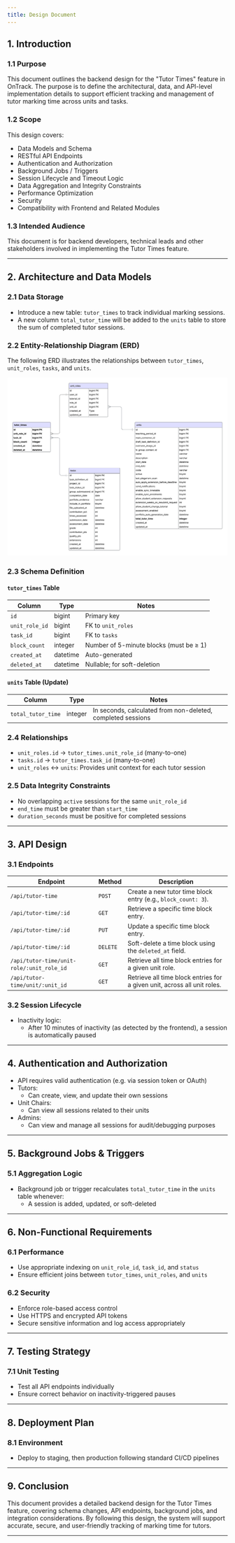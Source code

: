```yaml
---
title: Design Document
---
```


## 1. Introduction

### 1.1 Purpose

This document outlines the backend design for the "Tutor Times" feature in OnTrack. The purpose is to define the architectural, data, and API-level implementation details to support efficient tracking and management of tutor marking time across units and tasks.

### 1.2 Scope

This design covers:

- Data Models and Schema
- RESTful API Endpoints
- Authentication and Authorization
- Background Jobs / Triggers
- Session Lifecycle and Timeout Logic
- Data Aggregation and Integrity Constraints
- Performance Optimization
- Security
- Compatibility with Frontend and Related Modules

### 1.3 Intended Audience

This document is for backend developers, technical leads and other stakeholders involved in implementing the Tutor Times feature.

---

## 2. Architecture and Data Models

### 2.1 Data Storage

- Introduce a new table: `tutor_times` to track individual marking sessions.
- A new column `total_tutor_time` will be added to the `units` table to store the sum of completed tutor sessions.

### 2.2 Entity-Relationship Diagram (ERD)

The following ERD illustrates the relationships between `tutor_times`, `unit_roles`, `tasks`, and `units`.

![tutor_times ERD](tutor_times.png)

### 2.3 Schema Definition

#### `tutor_times` Table

| Column         | Type     | Notes                                   |
| -------------- | -------- | --------------------------------------- |
| `id`           | bigint   | Primary key                             |
| `unit_role_id` | bigint   | FK to `unit_roles`                      |
| `task_id`      | bigint   | FK to `tasks`                           |
| `block_count`  | integer  | Number of 5-minute blocks (must be ≥ 1) |
| `created_at`   | datetime | Auto-generated                          |
| `deleted_at`   | datetime | Nullable; for soft-deletion             |

#### `units` Table (Update)

| Column             | Type    | Notes                                                       |
| ------------------ | ------- | ----------------------------------------------------------- |
| `total_tutor_time` | integer | In seconds, calculated from non-deleted, completed sessions |

### 2.4 Relationships

- `unit_roles.id` → `tutor_times.unit_role_id` (many-to-one)
- `tasks.id` → `tutor_times.task_id` (many-to-one)
- `unit_roles` ↔ `units`: Provides unit context for each tutor session

### 2.5 Data Integrity Constraints

- No overlapping `active` sessions for the same `unit_role_id`
- `end_time` must be greater than `start_time`
- `duration_seconds` must be positive for completed sessions

---

## 3. API Design

### 3.1 Endpoints

| Endpoint                                  | Method   | Description                                                              |
| ----------------------------------------- | -------- | ------------------------------------------------------------------------ |
| `/api/tutor-time`                         | `POST`   | Create a new tutor time block entry (e.g., `block_count: 3`).            |
| `/api/tutor-time/:id`                     | `GET`    | Retrieve a specific time block entry.                                    |
| `/api/tutor-time/:id`                     | `PUT`    | Update a specific time block entry.                                      |
| `/api/tutor-time/:id`                     | `DELETE` | Soft-delete a time block using the `deleted_at` field.                   |
| `/api/tutor-time/unit-role/:unit_role_id` | `GET`    | Retrieve all time block entries for a given unit role.                   |
| `/api/tutor-time/unit/:unit_id`           | `GET`    | Retrieve all time block entries for a given unit, across all unit roles. |

### 3.2 Session Lifecycle

- Inactivity logic:
  - After 10 minutes of inactivity (as detected by the frontend), a session is automatically paused

---

## 4. Authentication and Authorization

- API requires valid authentication (e.g. via session token or OAuth)
- Tutors:
  - Can create, view, and update their own sessions
- Unit Chairs:
  - Can view all sessions related to their units
- Admins:
  - Can view and manage all sessions for audit/debugging purposes

---

## 5. Background Jobs & Triggers

### 5.1 Aggregation Logic

- Background job or trigger recalculates `total_tutor_time` in the `units` table whenever:
  - A session is added, updated, or soft-deleted

---

## 6. Non-Functional Requirements

### 6.1 Performance

- Use appropriate indexing on `unit_role_id`, `task_id`, and `status`
- Ensure efficient joins between `tutor_times`, `unit_roles`, and `units`

### 6.2 Security

- Enforce role-based access control
- Use HTTPS and encrypted API tokens
- Secure sensitive information and log access appropriately

---

## 7. Testing Strategy

### 7.1 Unit Testing

- Test all API endpoints individually
- Ensure correct behavior on inactivity-triggered pauses

---

## 8. Deployment Plan

### 8.1 Environment

- Deploy to staging, then production following standard CI/CD pipelines

---

## 9. Conclusion

This document provides a detailed backend design for the Tutor Times feature, covering schema changes, API endpoints, background jobs, and integration considerations. By following this design, the system will support accurate, secure, and user-friendly tracking of marking time for tutors.

---
